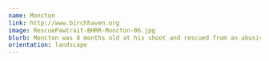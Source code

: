 ```yaml
---
name: Moncton
link: http://www.birchhaven.org
image: RescuePawtrait-BHRR-Moncton-06.jpg
blurb: Moncton was 8 months old at his shoot and rescued from an abusive situation. Sadly, Moncton died shortly after his session.
orientation: landscape
---
```

